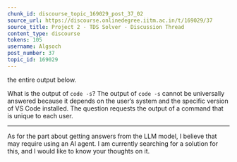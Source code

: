 ```yaml
---
chunk_id: discourse_topic_169029_post_37_02
source_url: https://discourse.onlinedegree.iitm.ac.in/t/169029/37
source_title: Project 2 - TDS Solver - Discussion Thread
content_type: discourse
tokens: 105
username: Algsoch
post_number: 37
topic_id: 169029
---
```


 the entire output below.

What is the output of `code -s`? The output of `code -s` cannot be universally answered because it depends on the user’s system and the specific version of VS Code installed. The question requests the output of a command that is unique to each user.

---

As for the part about getting answers from the LLM model, I believe that may require using an AI agent. I am currently searching for a solution for this, and I would like to know your thoughts on it.
